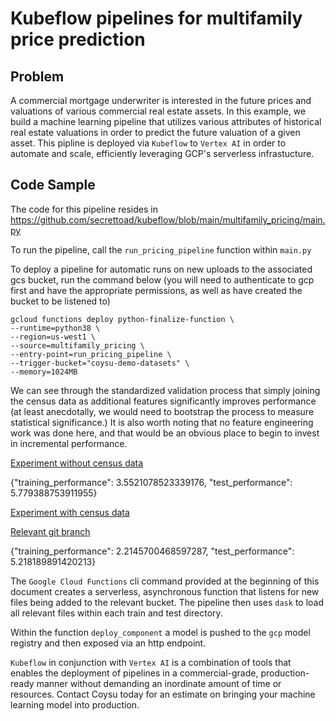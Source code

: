 # Kubeflow pipelines for multifamily price prediction

## Problem

A commercial mortgage underwriter is interested in the future prices and valuations of various commercial real estate assets. In this example, we build a machine learning pipeline that utilizes various attributes of historical real estate valuations in order to predict the future valuation of a given asset. This pipline is deployed via `Kubeflow` to `Vertex AI` in order to automate and scale, efficiently leveraging GCP's serverless infrastucture.

## Code Sample

The code for this pipeline resides in https://github.com/secrettoad/kubeflow/blob/main/multifamily_pricing/main.py

To run the pipeline, call the `run_pricing_pipeline` function within `main.py`

To deploy a pipeline for automatic runs on new uploads to the associated gcs bucket, run the command below (you will need to authenticate to gcp first and have the appropriate permissions, as well as have created the bucket to be listened to)

```console
gcloud functions deploy python-finalize-function \
--runtime=python38 \
--region=us-west1 \
--source=multifamily_pricing \
--entry-point=run_pricing_pipeline \
--trigger-bucket="coysu-demo-datasets" \
--memory=1024MB
``` 

We can see through the standardized validation process that simply joining the census data as additional features significantly improves performance (at least anecdotally, we would need to bootstrap the process to measure statistical significance.) It is also worth noting that no feature engineering work was done here, and that would be an obvious place to begin to invest in incremental performance.

[Experiment without census data](https://console.cloud.google.com/vertex-ai/locations/us-central1/pipelines/runs/demo-pipeline-20220913171148?project=demos-362417)

{"training_performance": 3.5521078523339176, "test_performance": 5.779388753911955}

[Experiment with census data](https://console.cloud.google.com/vertex-ai/locations/us-central1/pipelines/runs/demo-pipeline-20220914122822?project=demos-362417)

[Relevant git branch](https://github.com/secrettoad/multifamily_pricing/tree/experiment-add-census-data)

{"training_performance": 2.2145700468597287, "test_performance": 5.218189891420213}

The `Google Cloud Functions` cli command provided at the beginning of this document creates a serverless, asynchronous function that listens for new files being added to the relevant bucket. The pipeline then uses `dask` to load all relevant files within each train and test directory.

Within the function `deploy_component` a model is pushed to the `gcp` model registry and then exposed via an http endpoint.

`Kubeflow` in conjunction with `Vertex AI` is a combination of tools that enables the deployment of pipelines in a commercial-grade, production-ready manner without demanding an inordinate amount of time or resources. Contact Coysu today for an estimate on bringing your machine learning model into production.



